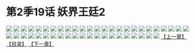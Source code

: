 # 第2季19话 妖界王廷2
![](https://s2.baozimh.com/scomic/sanyanxiaotianlu-samanhua/0/459-6q9c/1.jpg)
![](https://s2.baozimh.com/scomic/sanyanxiaotianlu-samanhua/0/459-6q9c/2.jpg)
![](https://s2.baozimh.com/scomic/sanyanxiaotianlu-samanhua/0/459-6q9c/3.jpg)
![](https://s2.baozimh.com/scomic/sanyanxiaotianlu-samanhua/0/459-6q9c/4.jpg)
![](https://s2.baozimh.com/scomic/sanyanxiaotianlu-samanhua/0/459-6q9c/5.jpg)
![](https://s2.baozimh.com/scomic/sanyanxiaotianlu-samanhua/0/459-6q9c/6.jpg)
![](https://s2.baozimh.com/scomic/sanyanxiaotianlu-samanhua/0/459-6q9c/7.jpg)
![](https://s2.baozimh.com/scomic/sanyanxiaotianlu-samanhua/0/459-6q9c/8.jpg)
![](https://s2.baozimh.com/scomic/sanyanxiaotianlu-samanhua/0/459-6q9c/9.jpg)
![](https://s2.baozimh.com/scomic/sanyanxiaotianlu-samanhua/0/459-6q9c/10.jpg)
![](https://s2.baozimh.com/scomic/sanyanxiaotianlu-samanhua/0/459-6q9c/11.jpg)
![](https://s2.baozimh.com/scomic/sanyanxiaotianlu-samanhua/0/459-6q9c/12.jpg)
![](https://s2.baozimh.com/scomic/sanyanxiaotianlu-samanhua/0/459-6q9c/13.jpg)
![](https://s2.baozimh.com/scomic/sanyanxiaotianlu-samanhua/0/459-6q9c/14.jpg)
![](https://s2.baozimh.com/scomic/sanyanxiaotianlu-samanhua/0/459-6q9c/15.jpg)
![](https://s2.baozimh.com/scomic/sanyanxiaotianlu-samanhua/0/459-6q9c/16.jpg)
![](https://s2.baozimh.com/scomic/sanyanxiaotianlu-samanhua/0/459-6q9c/17.jpg)
![](https://s2.baozimh.com/scomic/sanyanxiaotianlu-samanhua/0/459-6q9c/18.jpg)
![](https://s2.baozimh.com/scomic/sanyanxiaotianlu-samanhua/0/459-6q9c/19.jpg)
![](https://s2.baozimh.com/scomic/sanyanxiaotianlu-samanhua/0/459-6q9c/20.jpg)
![](https://s2.baozimh.com/scomic/sanyanxiaotianlu-samanhua/0/459-6q9c/21.jpg)
![](https://s2.baozimh.com/scomic/sanyanxiaotianlu-samanhua/0/459-6q9c/22.jpg)
![](https://s2.baozimh.com/scomic/sanyanxiaotianlu-samanhua/0/459-6q9c/23.jpg)
![](https://s2.baozimh.com/scomic/sanyanxiaotianlu-samanhua/0/459-6q9c/24.jpg)
![](https://s2.baozimh.com/scomic/sanyanxiaotianlu-samanhua/0/459-6q9c/25.jpg)
![](https://s2.baozimh.com/scomic/sanyanxiaotianlu-samanhua/0/459-6q9c/26.jpg)
![](https://s2.baozimh.com/scomic/sanyanxiaotianlu-samanhua/0/459-6q9c/27.jpg)
![](https://s2.baozimh.com/scomic/sanyanxiaotianlu-samanhua/0/459-6q9c/28.jpg)
![](https://s2.baozimh.com/scomic/sanyanxiaotianlu-samanhua/0/459-6q9c/29.jpg)
![](https://s2.baozimh.com/scomic/sanyanxiaotianlu-samanhua/0/459-6q9c/30.jpg)
![](https://s2.baozimh.com/scomic/sanyanxiaotianlu-samanhua/0/459-6q9c/31.jpg)
![](https://s2.baozimh.com/scomic/sanyanxiaotianlu-samanhua/0/459-6q9c/32.jpg)
![](https://s2.baozimh.com/scomic/sanyanxiaotianlu-samanhua/0/459-6q9c/33.jpg)
![](https://s2.baozimh.com/scomic/sanyanxiaotianlu-samanhua/0/459-6q9c/34.jpg)
![](https://s2.baozimh.com/scomic/sanyanxiaotianlu-samanhua/0/459-6q9c/35.jpg)
![](https://s2.baozimh.com/scomic/sanyanxiaotianlu-samanhua/0/459-6q9c/36.jpg)
![](https://s2.baozimh.com/scomic/sanyanxiaotianlu-samanhua/0/459-6q9c/37.jpg)
![](https://s2.baozimh.com/scomic/sanyanxiaotianlu-samanhua/0/459-6q9c/38.jpg)
![](https://s2.baozimh.com/scomic/sanyanxiaotianlu-samanhua/0/459-6q9c/39.jpg)
![](https://s2.baozimh.com/scomic/sanyanxiaotianlu-samanhua/0/459-6q9c/40.jpg)
![](https://s2.baozimh.com/scomic/sanyanxiaotianlu-samanhua/0/459-6q9c/41.jpg)
![](https://s2.baozimh.com/scomic/sanyanxiaotianlu-samanhua/0/459-6q9c/42.jpg)
![](https://s2.baozimh.com/scomic/sanyanxiaotianlu-samanhua/0/459-6q9c/43.jpg)
![](https://s2.baozimh.com/scomic/sanyanxiaotianlu-samanhua/0/459-6q9c/44.jpg)
![](https://s2.baozimh.com/scomic/sanyanxiaotianlu-samanhua/0/459-6q9c/45.jpg)
![](https://s2.baozimh.com/scomic/sanyanxiaotianlu-samanhua/0/459-6q9c/46.jpg)
[【上一章】](./459.md)
[【目录】](./README.md)
[【下一章】](./461.md)
